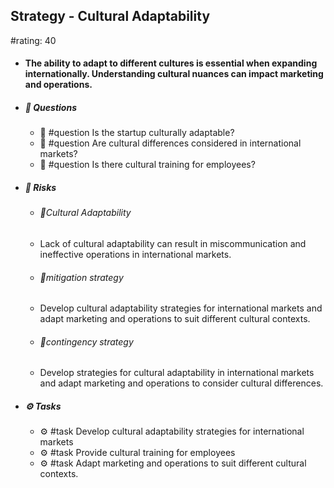 ## Strategy - Cultural Adaptability
#rating: 40
- #### The ability to adapt to different cultures is essential when expanding internationally. Understanding cultural nuances can impact marketing and operations.
- ##### 💭 Questions
  - 💭 #question Is the startup culturally adaptable?
  - 💭 #question Are cultural differences considered in international markets?
  - 💭 #question Is there cultural training for employees?
- ##### 🚨 Risks

  - ###### 🚨Cultural Adaptability
  - Lack of cultural adaptability can result in miscommunication and ineffective operations in international markets.
  - ###### 🚨mitigation strategy
  - Develop cultural adaptability strategies for international markets and adapt marketing and operations to suit different cultural contexts.
  - ###### 🚨contingency strategy
  - Develop strategies for cultural adaptability in international markets and adapt marketing and operations to consider cultural differences.
- ##### ⚙️ Tasks
  - ⚙️ #task Develop cultural adaptability strategies for international markets
  - ⚙️ #task  Provide cultural training for employees
  - ⚙️ #task  Adapt marketing and operations to suit different cultural contexts.


